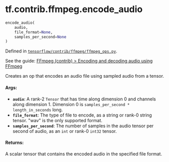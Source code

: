 <div itemscope itemtype="http://developers.google.com/ReferenceObject">
<meta itemprop="name" content="tf.contrib.ffmpeg.encode_audio" />
</div>

# tf.contrib.ffmpeg.encode_audio

``` python
encode_audio(
    audio,
    file_format=None,
    samples_per_second=None
)
```



Defined in [`tensorflow/contrib/ffmpeg/ffmpeg_ops.py`](https://www.tensorflow.org/code/tensorflow/contrib/ffmpeg/ffmpeg_ops.py).

See the guide: [FFmpeg (contrib) > Encoding and decoding audio using FFmpeg](../../../../../api_guides/python/contrib.ffmpeg.md#Encoding_and_decoding_audio_using_FFmpeg)

Creates an op that encodes an audio file using sampled audio from a tensor.

#### Args:

* <b>`audio`</b>: A rank-2 `Tensor` that has time along dimension 0 and
      channels along dimension 1. Dimension 0 is `samples_per_second *
      length_in_seconds` long.
* <b>`file_format`</b>: The type of file to encode, as a string or rank-0
      string tensor. "wav" is the only supported format.
* <b>`samples_per_second`</b>: The number of samples in the audio tensor per
      second of audio, as an `int` or rank-0 `int32` tensor.


#### Returns:

A scalar tensor that contains the encoded audio in the specified file
format.